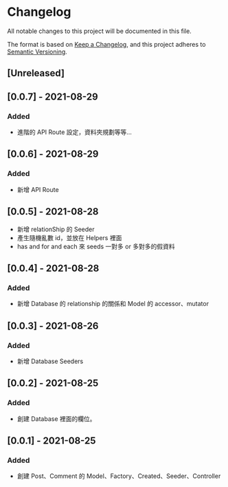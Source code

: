 # Changelog
All notable changes to this project will be documented in this file.

The format is based on [Keep a Changelog](https://keepachangelog.com/en/1.0.0/),
and this project adheres to [Semantic Versioning](https://semver.org/spec/v2.0.0.html).

## [Unreleased]
## [0.0.7] - 2021-08-29
### Added
- 進階的 API Route 設定，資料夾規劃等等...

## [0.0.6] - 2021-08-29
### Added
- 新增 API Route

## [0.0.5] - 2021-08-28
- 新增 relationShip 的 Seeder
- 產生隨機亂數 id，並放在 Helpers 裡面
- has and for and each 來 seeds 一對多 or 多對多的假資料

## [0.0.4] - 2021-08-28
### Added
- 新增 Database 的 relationship 的關係和 Model 的 accessor、mutator

## [0.0.3] - 2021-08-26
### Added
- 新增 Database Seeders

## [0.0.2] - 2021-08-25
### Added
- 創建 Database 裡面的欄位。

## [0.0.1] - 2021-08-25
### Added
- 創建 Post、Comment 的 Model、Factory、Created、Seeder、Controller




